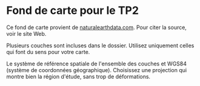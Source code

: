 # Fond de carte pour le TP2

Ce fond de carte provient de [naturalearthdata.com](http://www.naturalearthdata.com/). Pour citer la source, voir le site Web.

Plusieurs couches sont incluses dans le dossier. Utilisez uniquement celles qui font du sens pour votre carte.

Le système de référence spatiale de l'ensemble des couches et WGS84 (système de coordonnées géographique). Choisissez une projection qui montre bien la région d'étude, sans trop de déformations.